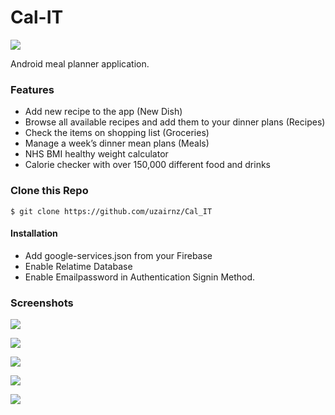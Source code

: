# Cal-IT

![](https://github.com/uzairnz/Cal_IT/blob/master/ss/logo.png)

Android meal planner application.

### Features
- Add new recipe to the app (New Dish) <br />
- Browse all available recipes and add them to your dinner plans (Recipes) <br />
- Check the items on shopping list (Groceries) <br />
- Manage a week’s dinner mean plans (Meals) <br />
- NHS BMI healthy weight calculator <br />
- Calorie checker with over 150,000 different food and drinks <br />


### Clone this Repo

`$ git clone https://github.com/uzairnz/Cal_IT`

#### Installation

- Add google-services.json from your Firebase
- Enable Relatime Database
- Enable Emailpassword in Authentication Signin Method.

### Screenshots

![](https://github.com/uzairnz/Cal_IT/blob/master/ss/Cal_IT1.jpg)

![](https://github.com/uzairnz/Cal_IT/blob/master/ss/Cal_IT2.jpg)

![](https://github.com/uzairnz/Cal_IT/blob/master/ss/Cal_IT3.jpg)

![](https://github.com/uzairnz/Cal_IT/blob/master/ss/Cal_IT4.jpg)

![](https://github.com/uzairnz/Cal_IT/blob/master/ss/Cal_IT5.jpg)

